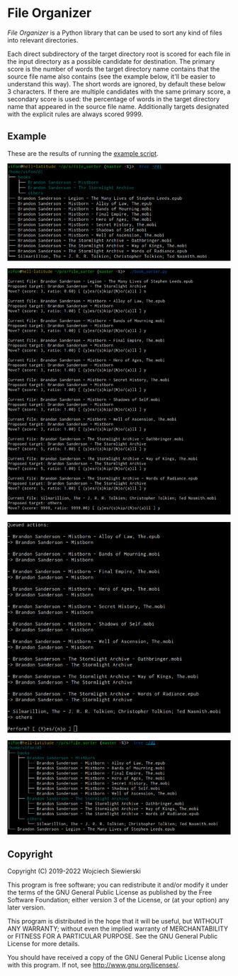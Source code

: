 # File Organizer

*File Organizer* is a Python library that can be used to sort any kind of
files into relevant directories.

Each direct subdirectory of the target directory root is scored for
each file in the input directory as a possible candidate for
destination.  The primary score is the number of words the target
directory name contains that the source file name also contains (see
the example below, it'll be easier to understand this way).  The short
words are ignored, by default these below 3 characters.  If there are
multiple candidates with the same primary score, a secondary score is
used: the percentage of words in the target directory name that
appeared in the source file name.  Additionally targets designated
with the explicit rules are always scored 9999.

## Example

These are the results of running the [example script](https://github.com/vifon/file_organizer/blob/master/examples/book_organizer.py).

[![](https://raw.githubusercontent.com/vifon/file_organizer/master/examples/1-input_files.png)](https://raw.githubusercontent.com/vifon/file_organizer/master/examples/1-input_files.png)

[![](https://raw.githubusercontent.com/vifon/file_organizer/master/examples/2-smart_matching.png)](https://raw.githubusercontent.com/vifon/file_organizer/master/examples/2-smart_matching.png)

[![](https://raw.githubusercontent.com/vifon/file_organizer/master/examples/3-preview.png)](https://raw.githubusercontent.com/vifon/file_organizer/master/examples/3-preview.png)

[![](https://raw.githubusercontent.com/vifon/file_organizer/master/examples/4-output_files.png)](https://raw.githubusercontent.com/vifon/file_organizer/master/examples/4-output_files.png)

## Copyright

Copyright (C) 2019-2022  Wojciech Siewierski

This program is free software; you can redistribute it and/or
modify it under the terms of the GNU General Public License
as published by the Free Software Foundation; either version 3
of the License, or (at your option) any later version.

This program is distributed in the hope that it will be useful,
but WITHOUT ANY WARRANTY; without even the implied warranty of
MERCHANTABILITY or FITNESS FOR A PARTICULAR PURPOSE.  See the
GNU General Public License for more details.

You should have received a copy of the GNU General Public License
along with this program. If not, see <http://www.gnu.org/licenses/>.
